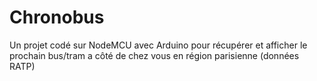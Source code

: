 # Chronobus
Un projet codé sur NodeMCU avec Arduino pour récupérer et afficher le prochain bus/tram a côté de chez vous en région parisienne (données RATP)
